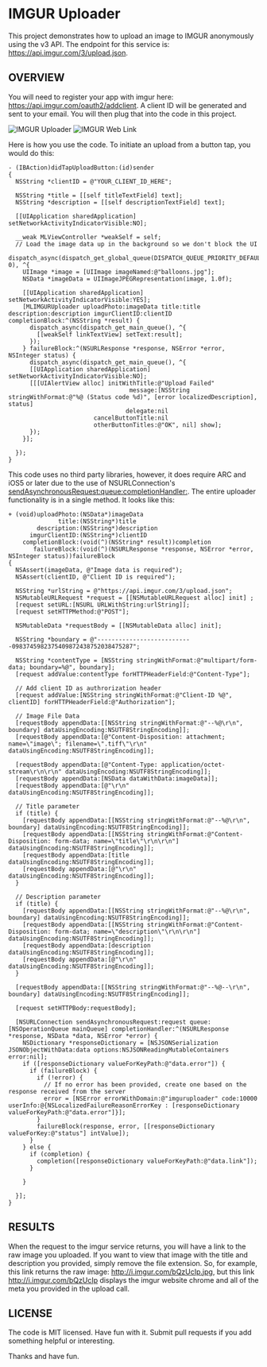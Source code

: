 IMGUR Uploader
===================================

This project demonstrates how to upload an image to IMGUR anonymously using the v3 API. The endpoint for this service is: https://api.imgur.com/3/upload.json. 

OVERVIEW
-----------------------------------
You will need to register your app with imgur here: https://api.imgur.com/oauth2/addclient. A client ID will be generated and sent to your email. You will then plug that into the code in this project.

![IMGUR Uploader](imguruploader.png)
![IMGUR Web Link](imguruploaded.png)

Here is how you use the code. To initiate an upload from a button tap, you would do this:

```
- (IBAction)didTapUploadButton:(id)sender
{
  NSString *clientID = @"YOUR_CLIENT_ID_HERE";

  NSString *title = [[self titleTextField] text];
  NSString *description = [[self descriptionTextField] text];

  [[UIApplication sharedApplication] setNetworkActivityIndicatorVisible:NO];
  
  __weak MLViewController *weakSelf = self;
  // Load the image data up in the background so we don't block the UI
  dispatch_async(dispatch_get_global_queue(DISPATCH_QUEUE_PRIORITY_DEFAULT, 0), ^{
    UIImage *image = [UIImage imageNamed:@"balloons.jpg"];
    NSData *imageData = UIImageJPEGRepresentation(image, 1.0f);
    
    [[UIApplication sharedApplication] setNetworkActivityIndicatorVisible:YES];
    [MLIMGURUploader uploadPhoto:imageData title:title description:description imgurClientID:clientID completionBlock:^(NSString *result) {
      dispatch_async(dispatch_get_main_queue(), ^{
        [[weakSelf linkTextView] setText:result];
      });
    } failureBlock:^(NSURLResponse *response, NSError *error, NSInteger status) {
      dispatch_async(dispatch_get_main_queue(), ^{
      [[UIApplication sharedApplication] setNetworkActivityIndicatorVisible:NO];
      [[[UIAlertView alloc] initWithTitle:@"Upload Failed"
                                  message:[NSString stringWithFormat:@"%@ (Status code %d)", [error localizedDescription], status]
                                 delegate:nil
                        cancelButtonTitle:nil
                        otherButtonTitles:@"OK", nil] show];
      });
    }];
    
  });
}
```

This code uses no third party libraries, however, it does require ARC and iOS5 or later due to the use of NSURLConnection's [sendAsynchronousRequest:queue:completionHandler:](https://developer.apple.com/library/mac/#documentation/Cocoa/Reference/Foundation/Classes/NSURLConnection_Class/Reference/Reference.html#//apple_ref/occ/clm/NSURLConnection/sendAsynchronousRequest:queue:completionHandler:). The entire uploader functionality is in a single method. It looks like this:

```
+ (void)uploadPhoto:(NSData*)imageData
              title:(NSString*)title
        description:(NSString*)description
      imgurClientID:(NSString*)clientID
    completionBlock:(void(^)(NSString* result))completion
       failureBlock:(void(^)(NSURLResponse *response, NSError *error, NSInteger status))failureBlock
{
  NSAssert(imageData, @"Image data is required");
  NSAssert(clientID, @"Client ID is required");
  
  NSString *urlString = @"https://api.imgur.com/3/upload.json";
  NSMutableURLRequest *request = [[NSMutableURLRequest alloc] init] ;
  [request setURL:[NSURL URLWithString:urlString]];
  [request setHTTPMethod:@"POST"];
  
  NSMutableData *requestBody = [[NSMutableData alloc] init];
  
  NSString *boundary = @"---------------------------0983745982375409872438752038475287";
  
  NSString *contentType = [NSString stringWithFormat:@"multipart/form-data; boundary=%@", boundary];
  [request addValue:contentType forHTTPHeaderField:@"Content-Type"];
  
  // Add client ID as authrorization header
  [request addValue:[NSString stringWithFormat:@"Client-ID %@", clientID] forHTTPHeaderField:@"Authorization"];
  
  // Image File Data
  [requestBody appendData:[[NSString stringWithFormat:@"--%@\r\n", boundary] dataUsingEncoding:NSUTF8StringEncoding]];
  [requestBody appendData:[@"Content-Disposition: attachment; name=\"image\"; filename=\".tiff\"\r\n" dataUsingEncoding:NSUTF8StringEncoding]];
  
  [requestBody appendData:[@"Content-Type: application/octet-stream\r\n\r\n" dataUsingEncoding:NSUTF8StringEncoding]];
  [requestBody appendData:[NSData dataWithData:imageData]];
  [requestBody appendData:[@"\r\n" dataUsingEncoding:NSUTF8StringEncoding]];
  
  // Title parameter
  if (title) {
    [requestBody appendData:[[NSString stringWithFormat:@"--%@\r\n", boundary] dataUsingEncoding:NSUTF8StringEncoding]];
    [requestBody appendData:[[NSString stringWithFormat:@"Content-Disposition: form-data; name=\"title\"\r\n\r\n"] dataUsingEncoding:NSUTF8StringEncoding]];
    [requestBody appendData:[title dataUsingEncoding:NSUTF8StringEncoding]];
    [requestBody appendData:[@"\r\n" dataUsingEncoding:NSUTF8StringEncoding]];
  }
  
  // Description parameter
  if (title) {
    [requestBody appendData:[[NSString stringWithFormat:@"--%@\r\n", boundary] dataUsingEncoding:NSUTF8StringEncoding]];
    [requestBody appendData:[[NSString stringWithFormat:@"Content-Disposition: form-data; name=\"description\"\r\n\r\n"] dataUsingEncoding:NSUTF8StringEncoding]];
    [requestBody appendData:[description dataUsingEncoding:NSUTF8StringEncoding]];
    [requestBody appendData:[@"\r\n" dataUsingEncoding:NSUTF8StringEncoding]];
  }
  
  [requestBody appendData:[[NSString stringWithFormat:@"--%@--\r\n", boundary] dataUsingEncoding:NSUTF8StringEncoding]];
  
  [request setHTTPBody:requestBody];
  
  [NSURLConnection sendAsynchronousRequest:request queue:[NSOperationQueue mainQueue] completionHandler:^(NSURLResponse *response, NSData *data, NSError *error) {
    NSDictionary *responseDictionary = [NSJSONSerialization JSONObjectWithData:data options:NSJSONReadingMutableContainers error:nil];
    if ([responseDictionary valueForKeyPath:@"data.error"]) {
      if (failureBlock) {
        if (!error) {
          // If no error has been provided, create one based on the response received from the server
          error = [NSError errorWithDomain:@"imguruploader" code:10000 userInfo:@{NSLocalizedFailureReasonErrorKey : [responseDictionary valueForKeyPath:@"data.error"]}];
        }
        failureBlock(response, error, [[responseDictionary valueForKey:@"status"] intValue]);
      }
    } else {
      if (completion) {
        completion([responseDictionary valueForKeyPath:@"data.link"]);
      }
      
    }
    
  }];
}
```

RESULTS
-------------------------------------
When the request to the imgur service returns, you will have a link to the raw image you uploaded. If you want to view that image with the title and description you provided, simply remove the file extension. So, for example, this link returns the raw image: http://i.imgur.com/bQzUcIp.jpg, but this link http://i.imgur.com/bQzUcIp displays the imgur website chrome and all of the meta you provided in the upload call.

LICENSE
-------------------------------------
The code is MIT licensed. Have fun with it. Submit pull requests if you add something helpful or interesting.

Thanks and have fun.


